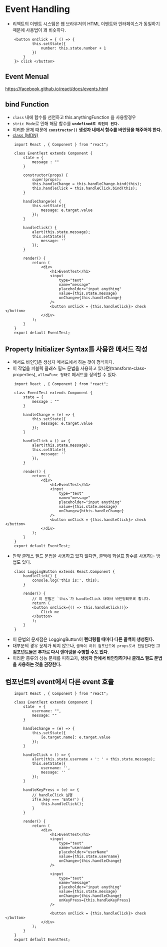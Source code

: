 # Event Handling

- 리액트의 이벤트 시스템은 웹 브라우저의 HTML 이벤트와 인터페이스가 동일하기 때문에 사용법이 꽤 비슷하다.

```JSX
    <button onClick = { () => {
            this.setState({
                number: this.state.number + 1
            })
        }
    }> click </button>
```

## Event Menual

https://facebook.github.io/react/docs/events.html

## bind Function

- `class` 내에 함수를 선언하고 this.anythingFunction 을 사용할경우
- `stric Mode`로 인해 해당 함수를 **`undefined로 리턴이 된다.`** 
- 이러한 문제 때문에 **`constructor()` 생성자 내에서** **함수를 바인딩을 해주어야 한다.**
- [class (MDN)](https://developer.mozilla.org/ko/docs/Web/JavaScript/Reference/Classes)

```JSX
    import React , { Component } from "react";

    class EventTest extends Component {
        state = {
            message : ""
        }

        constructor(props) {
            super(props);
            this.handleChange = this.handleChange.bind(this);
            this.handleClick = this.handleClick.bind(this);
        }

        handleChange(e) {
            this.setState({
                message: e.target.value
            });
        }

        handleClick() {
            alert(this.state.message);
            this.setState({
                message: ''
            });
        }

        render() {
            return (
                <div>
                    <h1>EventTest</h1>
                    <input
                        type="text"
                        name="message"
                        placeholder="input anything"
                        value={this.state.message}
                        onChange={this.handleChange}
                    />
                    <button onClick = {this.handleClick}> check </button>
                </div>
            );
        }
    }
    export default EventTest;
```

## Property Initializer Syntax를 사용한 메서드 작성

- 메서드 바인딩은 생성자 메서드에서 하는 것이 정석이다.
- 이 작업을 퍼블릭 클래스 필드 문법을 사용하고 있다면(transform-class-properties), `allowFunc 형태로` 메서드를 정의할 수 있다.

```JSX
    import React , { Component } from "react";

    class EventTest extends Component {
        state = {
            message : ""
        }

        handleChange = (e) => {
            this.setState({
                message: e.target.value
            });
        }

        handleClick = () => {
            alert(this.state.message);
            this.setState({
                message: ''
            });
        }

        render() {
            return (
                <div>
                    <h1>EventTest</h1>
                    <input
                        type="text"
                        name="message"
                        placeholder="input anything"
                        value={this.state.message}
                        onChange={hthis.handleChange}
                    />
                    <button onClick = {this.handleClick}> check </button>
                </div>
            );
        }
    }
    export default EventTest;
```

- 만약 클래스 필드 문법을 사용하고 있지 않다면, 콜백에 화살표 함수를 사용하는 방법도 있다.
```JSX
    class LoggingButton extends React.Component {
        handleClick() {
            console.log('this is:', this);
        }

        render() {
            // 이 문법은 `this`가 handleClick 내에서 바인딩되도록 합니다.
            return (
            <button onClick={() => this.handleClick()}>
                Click me
            </button>
            );
        }
    }
```
- 이 문법의 문제점은 LoggingButton이 **렌더링될 때마다 다른 콜백이 생성된다.** 
- 대부분의 경우 문제가 되지 않으나, `콜백이 하위 컴포넌트에 props로서 전달된다면` **그 컴포넌트들은 추가로 다시 렌더링을 수행할 수도 있다.**
- 이러한 종류의 성능 문제를 피하고자, **생성자 안에서 바인딩하거나 클래스 필드 문법을 사용하는 것을 권장한다.**

## 컴포넌트의 event에서 다른 event 호출

```JSX
    import React , { Component } from "react";

    class EventTest extends Component {
        state  = {
            username: "",
            message: ""
        }

        handleChange = (e) => {
            this.setState({
                [e.target.name]: e.target.value
            });
        }

        handleClick = () => {
            alert(this.state.username + ': ' + this.state.message);
            this.setState({
                username: '',
                message: ''
            });
        }

        handleKeyPress = (e) => {
            // handleClick 실행
            if(e.key === 'Enter') {
                this.handleClick();
            }
        }

        render() {
            return (
                <div>
                    <h1>EventTest</h1>
                    <input
                        type="text"
                        name="username"
                        placeholder="userName"
                        value={this.state.username}
                        onChange={this.handleChange}
                    />

                    <input
                        type="text"
                        name="message"
                        placeholder="input anything"
                        value={this.state.message}
                        onChange={this.handleChange}
                        onKeyPress={this.handleKeyPress}
                    />

                    <button onClick = {this.handleClick}> check </button>
                </div>
            );
        }
    }
    export default EventTest;
```